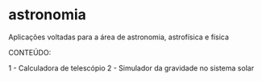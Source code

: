 # astronomia
Aplicações voltadas para a área de astronomia, astrofísica e física

CONTEÚDO:

1 - Calculadora de telescópio
2 - Simulador da gravidade no sistema solar
